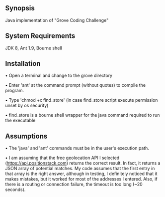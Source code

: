 ## Synopsis

Java implementation of "Grove Coding Challenge"

## System Requirements 

JDK 8, Ant 1.9, Bourne shell 

## Installation

• Open a terminal and change to the grove directory 

• Enter 'ant' at the command prompt (without quotes) to compile the program. 

• Type 'chmod +x find_store' (in case find_store script execute permission unset by os security)

• find_store is a bourne shell wrapper for the java command required to run the executable

## Assumptions

• The 'java' and 'ant' commands must be in the user's execution path.

• I am assuming that the free geolocation API I selected (https://api.positionstack.com) returns
  the correct result. In fact, it returns a JSON array of potential matches. My code assumes that
  the first entry in that array is the right answer, although in testing, I definitely noticed that
  it makes mistakes, but it worked for most of the addresses I entered. Also, if there is a routing
  or connection failure, the timeout is too long (~20 seconds). 

